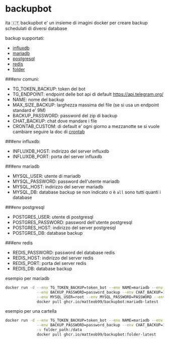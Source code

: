 # backupbot

ita 🇮🇹
backupbot e' un insieme di imagini docker per creare backup schedulati di diversi database

backup supportati:
- [influxdb](ghcr.io/matteob99/backupbot:influxdb-latest)
- [mariadb](ghcr.io/matteob99/backupbot:mariadb-latest)
- [postgresql](ghcr.io/matteob99/backupbot:postgresql-latest)
- [redis](ghcr.io/matteob99/backupbot:redis-latest)
- [folder](ghcr.io/matteob99/backupbot:folder-latest)

###env comuni:
- TG_TOKEN_BACKUP: token del bot
- TG_ENDPOINT: endpoint delle bot api di default https://api.telegram.org/
- NAME: nome del backup
- MAX_SIZE_BACKUP: larghezza massima del file (se si usa un endpoint standard e' 9M)
- BACKUP_PASSWORD: password del zip di backup
- CHAT_BACKUP: chat dove mandare i file
- CRONTAB_CUSTOM: di default e' ogni giorno a mezzanotte se si vuole cambiare seguire la doc di [crontab](https://man7.org/linux/man-pages/man5/crontab.5.html)

###env influxdb:
- INFLUXDB_HOST: indirizzo del server influxdb
- INFLUXDB_PORT: porta del server influxdb

###env mariadb
- MYSQL_USER: utente di mariadb
- MYSQL_PASSWORD: password dell'utente mariadb
- MYSQL_HOST: indirizzo del server mariadb
- MYSQL_DB: database backup se non indicato o è ``all`` sono tutti quanti i database

###env postgresql
- POSTGRES_USER: utente di postgresql
- POSTGRES_PASSWORD: password dell'utente postgresql
- POSTGRES_HOST: indirizzo del server postgresql
- POSTGRES_DB: database backup

###env redis 
- REDIS_PASSWORD: password del database redis
- REDIS_HOST: indirizzo del server redis
- REDIS_PORT: porta del server redis
- REDIS_DB: database backup


esempio per mariadb

```bash
docker run -d --env TG_TOKEN_BACKUP=token_bot --env NAME=mariadb --env MAX_SIZE_BACKUP=9M \
              --env BACKUP_PASSWORD=password_backup --env CHAT_BACKUP=123456789\
              --env MYSQL_USER=root --env MYSQL_PASSWORD=PASSWORD --env MYSQL_HOST=mariadb --env MYSQL_DB=all \
              docker pull ghcr.io/matteob99/backupbot:mariadb-latest
```

esempio per una cartella
```bash
docker run -d --env TG_TOKEN_BACKUP=token_bot --env NAME=mariadb --env MAX_SIZE_BACKUP=9M \
              --env BACKUP_PASSWORD=password_backup --env CHAT_BACKUP=123456789\
              -v folder_path:/data
              docker pull ghcr.io/matteob99/backupbot:folder-latest
```